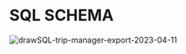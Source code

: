 # SQL SCHEMA

![drawSQL-trip-manager-export-2023-04-11](https://user-images.githubusercontent.com/113451592/231256699-dcbbbed6-9897-4f43-b51f-1b1e71475536.png)